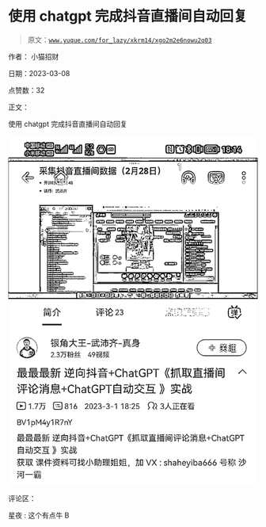 # 使用 chatgpt 完成抖音直播间自动回复

> 原文：[`www.yuque.com/for_lazy/xkrm14/xgo2m2e6nowu2q03`](https://www.yuque.com/for_lazy/xkrm14/xgo2m2e6nowu2q03)

作者： 小猫招财 

日期：2023-03-08 

点赞数：32 

正文： 

使用 chatgpt 完成抖音直播间自动回复 

![](img/4b311f1888e56b29b05ac57e7e60529c.png) 

评论区： 

星夜 : 这个有点牛 B 

